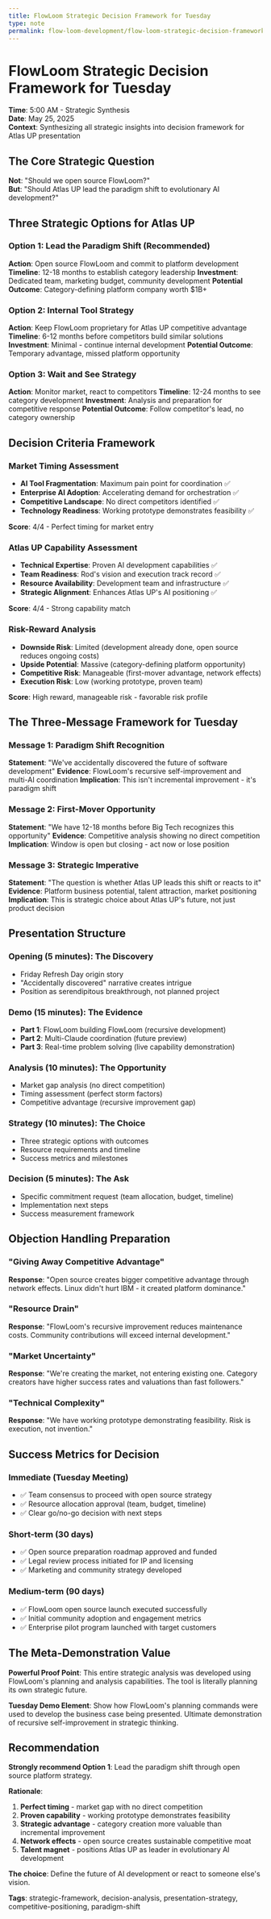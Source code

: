 ```yaml
---
title: FlowLoom Strategic Decision Framework for Tuesday
type: note
permalink: flow-loom-development/flow-loom-strategic-decision-framework-for-tuesday
---
```


# FlowLoom Strategic Decision Framework for Tuesday

**Time**: 5:00 AM - Strategic Synthesis  
**Date**: May 25, 2025  
**Context**: Synthesizing all strategic insights into decision framework for Atlas UP presentation  

## The Core Strategic Question

**Not**: "Should we open source FlowLoom?"  
**But**: "Should Atlas UP lead the paradigm shift to evolutionary AI development?"

## Three Strategic Options for Atlas UP

### Option 1: Lead the Paradigm Shift (Recommended)
**Action**: Open source FlowLoom and commit to platform development
**Timeline**: 12-18 months to establish category leadership
**Investment**: Dedicated team, marketing budget, community development
**Potential Outcome**: Category-defining platform company worth $1B+

### Option 2: Internal Tool Strategy
**Action**: Keep FlowLoom proprietary for Atlas UP competitive advantage
**Timeline**: 6-12 months before competitors build similar solutions
**Investment**: Minimal - continue internal development
**Potential Outcome**: Temporary advantage, missed platform opportunity

### Option 3: Wait and See Strategy  
**Action**: Monitor market, react to competitors
**Timeline**: 12-24 months to see category development
**Investment**: Analysis and preparation for competitive response
**Potential Outcome**: Follow competitor's lead, no category ownership

## Decision Criteria Framework

### Market Timing Assessment
- **AI Tool Fragmentation**: Maximum pain point for coordination ✅
- **Enterprise AI Adoption**: Accelerating demand for orchestration ✅
- **Competitive Landscape**: No direct competitors identified ✅
- **Technology Readiness**: Working prototype demonstrates feasibility ✅

**Score**: 4/4 - Perfect timing for market entry

### Atlas UP Capability Assessment
- **Technical Expertise**: Proven AI development capabilities ✅
- **Team Readiness**: Rod's vision and execution track record ✅
- **Resource Availability**: Development team and infrastructure ✅
- **Strategic Alignment**: Enhances Atlas UP's AI positioning ✅

**Score**: 4/4 - Strong capability match

### Risk-Reward Analysis
- **Downside Risk**: Limited (development already done, open source reduces ongoing costs)
- **Upside Potential**: Massive (category-defining platform opportunity)
- **Competitive Risk**: Manageable (first-mover advantage, network effects)
- **Execution Risk**: Low (working prototype, proven team)

**Score**: High reward, manageable risk - favorable risk profile

## The Three-Message Framework for Tuesday

### Message 1: Paradigm Shift Recognition
**Statement**: "We've accidentally discovered the future of software development"
**Evidence**: FlowLoom's recursive self-improvement and multi-AI coordination
**Implication**: This isn't incremental improvement - it's paradigm shift

### Message 2: First-Mover Opportunity  
**Statement**: "We have 12-18 months before Big Tech recognizes this opportunity"
**Evidence**: Competitive analysis showing no direct competition
**Implication**: Window is open but closing - act now or lose position

### Message 3: Strategic Imperative
**Statement**: "The question is whether Atlas UP leads this shift or reacts to it"
**Evidence**: Platform business potential, talent attraction, market positioning
**Implication**: This is strategic choice about Atlas UP's future, not just product decision

## Presentation Structure

### Opening (5 minutes): The Discovery
- Friday Refresh Day origin story
- "Accidentally discovered" narrative creates intrigue
- Position as serendipitous breakthrough, not planned project

### Demo (15 minutes): The Evidence  
- **Part 1**: FlowLoom building FlowLoom (recursive development)
- **Part 2**: Multi-Claude coordination (future preview)
- **Part 3**: Real-time problem solving (live capability demonstration)

### Analysis (10 minutes): The Opportunity
- Market gap analysis (no direct competition)
- Timing assessment (perfect storm factors)
- Competitive advantage (recursive improvement gap)

### Strategy (10 minutes): The Choice
- Three strategic options with outcomes
- Resource requirements and timeline
- Success metrics and milestones

### Decision (5 minutes): The Ask
- Specific commitment request (team allocation, budget, timeline)
- Implementation next steps
- Success measurement framework

## Objection Handling Preparation

### "Giving Away Competitive Advantage"
**Response**: "Open source creates bigger competitive advantage through network effects. Linux didn't hurt IBM - it created platform dominance."

### "Resource Drain"
**Response**: "FlowLoom's recursive improvement reduces maintenance costs. Community contributions will exceed internal development."

### "Market Uncertainty"  
**Response**: "We're creating the market, not entering existing one. Category creators have higher success rates and valuations than fast followers."

### "Technical Complexity"
**Response**: "We have working prototype demonstrating feasibility. Risk is execution, not invention."

## Success Metrics for Decision

### Immediate (Tuesday Meeting)
- ✅ Team consensus to proceed with open source strategy
- ✅ Resource allocation approval (team, budget, timeline)
- ✅ Clear go/no-go decision with next steps

### Short-term (30 days)
- ✅ Open source preparation roadmap approved and funded
- ✅ Legal review process initiated for IP and licensing
- ✅ Marketing and community strategy developed

### Medium-term (90 days)
- ✅ FlowLoom open source launch executed successfully
- ✅ Initial community adoption and engagement metrics
- ✅ Enterprise pilot program launched with target customers

## The Meta-Demonstration Value

**Powerful Proof Point**: This entire strategic analysis was developed using FlowLoom's planning and analysis capabilities. The tool is literally planning its own strategic future.

**Tuesday Demo Element**: Show how FlowLoom's planning commands were used to develop the business case being presented. Ultimate demonstration of recursive self-improvement in strategic thinking.

## Recommendation

**Strongly recommend Option 1**: Lead the paradigm shift through open source platform strategy.

**Rationale**:
1. **Perfect timing** - market gap with no direct competition
2. **Proven capability** - working prototype demonstrates feasibility  
3. **Strategic advantage** - category creation more valuable than incremental improvement
4. **Network effects** - open source creates sustainable competitive moat
5. **Talent magnet** - positions Atlas UP as leader in evolutionary AI development

**The choice**: Define the future of AI development or react to someone else's vision.

**Tags**: strategic-framework, decision-analysis, presentation-strategy, competitive-positioning, paradigm-shift